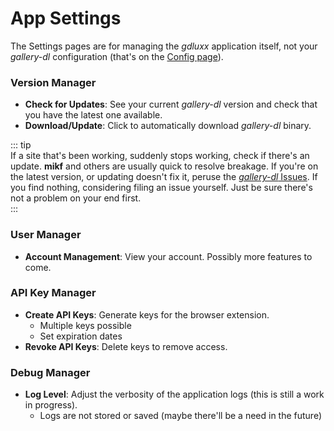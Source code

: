 # App Settings

The Settings pages are for managing the _gdluxx_ application itself, not your
_gallery-dl_ configuration (that's on the [Config page](./config-page.md)).

### Version Manager

- **Check for Updates**: See your current _gallery-dl_ version and check that
  you have the latest one available.
- **Download/Update**: Click to automatically download _gallery-dl_ binary.

::: tip  
If a site that's been working, suddenly stops working, check if there's an
update. **mikf** and others are usually quick to resolve breakage. If you're on
the latest version, or updating doesn't fix it, peruse the
[_gallery-dl_ Issues](https://github.com/mikf/gallery-dl/issues). If you find nothing,
considering filing an issue yourself. Just be sure there's not a problem on your
end first.  
:::

### User Manager

- **Account Management**: View your account. Possibly more features to come.

### API Key Manager

- **Create API Keys**: Generate keys for the browser
  extension.
  - Multiple keys possible
  - Set expiration dates
- **Revoke API Keys**: Delete keys to remove access.

### Debug Manager

- **Log Level**: Adjust the verbosity of the application logs (this is still a work in progress).
  - Logs are not stored or saved (maybe there'll be a need in the future)
